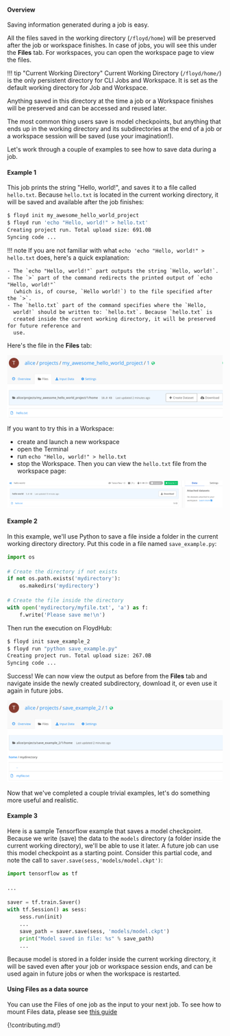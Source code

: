 #### Overview
Saving information generated during a job is easy.

All the files saved in the working directory (`/floyd/home`) will be preserved after the job or workspace finishes. In case of jobs, you will see this under the **Files** tab. For workspaces, you can open the workspace page to view the files.

!!! tip "Current Working Directory"
    Current Working Directory (`/floyd/home/`) is the only persistent directory for CLI Jobs and Workspace. It is set as the default working directory for Job and Workspace.

Anything saved in this directory at the time a job or a Workspace finishes will be preserved
and can be accessed and reused later.

The most common thing users save is model checkpoints, but anything that ends up in the working directory and its subdirectories at the end of a job or a workspace session will be saved (use your imagination!).

Let's work through a couple of examples to see how to save data during a job.

#### Example 1
This job prints the string "Hello, world!", and saves it to a file called
`hello.txt`. Because `hello.txt` is located in the current working directory, it will
be saved and available after the job finishes:

```bash
$ floyd init my_awesome_hello_world_project
$ floyd run 'echo "Hello, world!" > hello.txt'
Creating project run. Total upload size: 691.0B
Syncing code ...
```

!!! note
    If you are not familiar with what
    `echo 'echo "Hello, world!" > hello.txt` does, here's a quick
    explanation:

    - The `echo "Hello, world!"` part outputs the string `Hello, world!`.
    - The `>` part of the command redirects the printed output of `echo "Hello, world!"`
      (which is, of course, `Hello world!`) to the file specified after the `>`.
    - The `hello.txt` part of the command specifies where the `Hello,
      world!` should be written to: `hello.txt`. Because `hello.txt` is
      created inside the current working directory, it will be preserved for future reference and
      use.

Here's the file in the **Files** tab:

![hello world output result](../../img/storing_output/hello_world_storing_output.png)

If you want to try this in a Workspace:

- create and launch a new workspace
- open the Terminal
- run `echo "Hello, world!" > hello.txt`
- stop the Workspace.
Then you can view the `hello.txt` file from the workspace page:

![Workspace File Viewer](../../img/storing_output/workspace_file_viewer.png)

#### Example 2
In this example, we'll use Python to save a file inside a folder in the current working directory
directory. Put this code in a file named `save_example.py`:

```python
import os

# Create the directory if not exists
if not os.path.exists('mydirectory'):
    os.makedirs('mydirectory')

# Create the file inside the directory
with open('mydirectory/myfile.txt', 'a') as f:
    f.write('Please save me!\n')
```

Then run the execution on FloydHub:

```bash
$ floyd init save_example_2
$ floyd run "python save_example.py"
Creating project run. Total upload size: 267.0B
Syncing code ...
```
Success! We can now view the output as before from the **Files** tab and navigate inside the newly created subdirectory, download it, or even use it again in
future jobs.

![save inside a subdirectory](../../img/storing_output/save_in_subfolder.png)

Now that we've completed a couple trivial examples, let's do something more
useful and realistic.

#### Example 3
Here is a sample Tensorflow example that saves a model checkpoint. Because we
write (save) the data to the `models` directory (a folder inside the current working directory), we'll be able to use it later. A future job can use this model checkpoint as a starting point.
Consider this partial code, and note the call to `saver.save(sess,'models/model.ckpt')`:

```python
import tensorflow as tf

...

saver = tf.train.Saver()
with tf.Session() as sess:
    sess.run(init)
    ...
    save_path = saver.save(sess, 'models/model.ckpt')
    print("Model saved in file: %s" % save_path)
    ...
```

Because model is stored in a folder inside the current working directory, it will be saved
even after your job or workspace session ends, and can be used again in future jobs or when the workspace is restarted.

#### Using Files as a data source

You can use the Files of one job as the input to your next job. To see how to
mount Files data, please see [this guide](./mounting_data#mounting-the-output-of-another-job)

{!contributing.md!}
